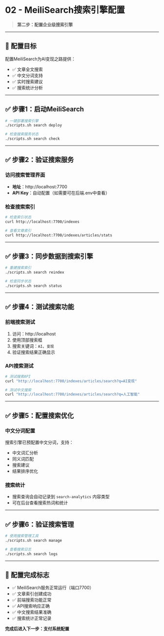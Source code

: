 # 02 - MeiliSearch搜索引擎配置

> **第二步：配置企业级搜索引擎**

---

## 🎯 配置目标

配置MeiliSearch为AI变现之路提供：
- ✅ 文章全文搜索
- ✅ 中文分词支持
- ✅ 实时搜索建议
- ✅ 搜索统计分析

---

## ✅ 步骤1：启动MeiliSearch

```bash
# 一键部署搜索引擎
./scripts.sh search deploy

# 检查搜索服务状态
./scripts.sh search check
```

---

## ✅ 步骤2：验证搜索服务

### 访问搜索管理界面
- **地址**：http://localhost:7700
- **API Key**：自动配置（如需要可在后端.env中查看）

### 检查搜索索引
```bash
# 检查索引状态
curl http://localhost:7700/indexes

# 查看文章索引
curl http://localhost:7700/indexes/articles/stats
```

---

## ✅ 步骤3：同步数据到搜索引擎

```bash
# 重建搜索索引
./scripts.sh search reindex

# 检查同步状态
./scripts.sh search status
```

---

## ✅ 步骤4：测试搜索功能

### 前端搜索测试
1. 访问：http://localhost
2. 使用顶部搜索框
3. 搜索关键词：`AI`、`变现`
4. 验证搜索结果正确显示

### API搜索测试
```bash
# 测试搜索API
curl "http://localhost:7700/indexes/articles/search?q=AI变现"

# 测试中文搜索
curl "http://localhost:7700/indexes/articles/search?q=人工智能"
```

---

## ✅ 步骤5：配置搜索优化

### 中文分词配置
搜索引擎已预配置中文分词，支持：
- 中文词汇分析
- 同义词匹配
- 搜索建议
- 结果排序优化

### 搜索统计
- 搜索查询会自动记录到 `search-analytics` 内容类型
- 可在后台查看搜索热词和统计

---

## ✅ 步骤6：验证搜索管理

```bash
# 使用搜索管理工具
./scripts.sh search manage

# 查看搜索日志
./scripts.sh search logs
```

---

## 🎯 配置完成标志

- ✅ MeiliSearch服务正常运行（端口7700）
- ✅ 文章索引创建成功
- ✅ 前端搜索功能正常
- ✅ API搜索响应正确
- ✅ 中文搜索结果准确
- ✅ 搜索统计正常记录

**完成后进入下一步：支付系统配置**